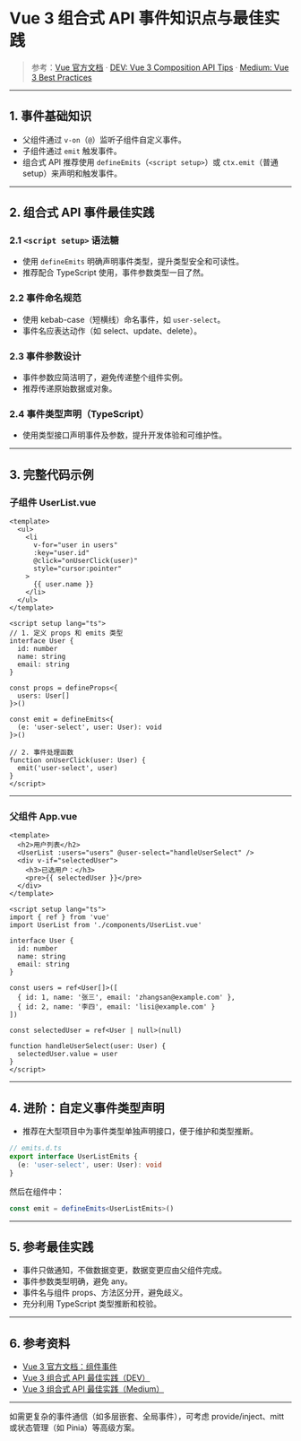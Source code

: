 # Vue 3 组合式 API 事件知识点与最佳实践

> 参考：[Vue 官方文档](https://cn.vuejs.org/guide/components/events.html) · [DEV: Vue 3 Composition API Tips](https://dev.to/delia_code/the-ultimate-guide-to-vue-3-composition-api-tips-and-best-practices-54a6) · [Medium: Vue 3 Best Practices](https://medium.com/@ignatovich.dm/vue-3-best-practices-cb0a6e281ef4)

---

## 1. 事件基础知识

- 父组件通过 `v-on`（`@`）监听子组件自定义事件。
- 子组件通过 `emit` 触发事件。
- 组合式 API 推荐使用 `defineEmits`（`<script setup>`）或 `ctx.emit`（普通 setup）来声明和触发事件。

---

## 2. 组合式 API 事件最佳实践

### 2.1 `<script setup>` 语法糖
- 使用 `defineEmits` 明确声明事件类型，提升类型安全和可读性。
- 推荐配合 TypeScript 使用，事件参数类型一目了然。

### 2.2 事件命名规范
- 使用 kebab-case（短横线）命名事件，如 `user-select`。
- 事件名应表达动作（如 select、update、delete）。

### 2.3 事件参数设计
- 事件参数应简洁明了，避免传递整个组件实例。
- 推荐传递原始数据或对象。

### 2.4 事件类型声明（TypeScript）
- 使用类型接口声明事件及参数，提升开发体验和可维护性。

---

## 3. 完整代码示例

### 子组件 UserList.vue

```vue
<template>
  <ul>
    <li
      v-for="user in users"
      :key="user.id"
      @click="onUserClick(user)"
      style="cursor:pointer"
    >
      {{ user.name }}
    </li>
  </ul>
</template>

<script setup lang="ts">
// 1. 定义 props 和 emits 类型
interface User {
  id: number
  name: string
  email: string
}

const props = defineProps<{
  users: User[]
}>()

const emit = defineEmits<{
  (e: 'user-select', user: User): void
}>()

// 2. 事件处理函数
function onUserClick(user: User) {
  emit('user-select', user)
}
</script>
```

---

### 父组件 App.vue

```vue
<template>
  <h2>用户列表</h2>
  <UserList :users="users" @user-select="handleUserSelect" />
  <div v-if="selectedUser">
    <h3>已选用户：</h3>
    <pre>{{ selectedUser }}</pre>
  </div>
</template>

<script setup lang="ts">
import { ref } from 'vue'
import UserList from './components/UserList.vue'

interface User {
  id: number
  name: string
  email: string
}

const users = ref<User[]>([
  { id: 1, name: '张三', email: 'zhangsan@example.com' },
  { id: 2, name: '李四', email: 'lisi@example.com' }
])

const selectedUser = ref<User | null>(null)

function handleUserSelect(user: User) {
  selectedUser.value = user
}
</script>
```

---

## 4. 进阶：自定义事件类型声明

- 推荐在大型项目中为事件类型单独声明接口，便于维护和类型推断。

```ts
// emits.d.ts
export interface UserListEmits {
  (e: 'user-select', user: User): void
}
```
然后在组件中：
```ts
const emit = defineEmits<UserListEmits>()
```

---

## 5. 参考最佳实践

- 事件只做通知，不做数据变更，数据变更应由父组件完成。
- 事件参数类型明确，避免 any。
- 事件名与组件 props、方法区分开，避免歧义。
- 充分利用 TypeScript 类型推断和校验。

---

## 6. 参考资料

- [Vue 3 官方文档：组件事件](https://cn.vuejs.org/guide/components/events.html)
- [Vue 3 组合式 API 最佳实践（DEV）](https://dev.to/delia_code/the-ultimate-guide-to-vue-3-composition-api-tips-and-best-practices-54a6)
- [Vue 3 组合式 API 最佳实践（Medium）](https://medium.com/@ignatovich.dm/vue-3-best-practices-cb0a6e281ef4)

---

如需更复杂的事件通信（如多层嵌套、全局事件），可考虑 provide/inject、mitt 或状态管理（如 Pinia）等高级方案。 